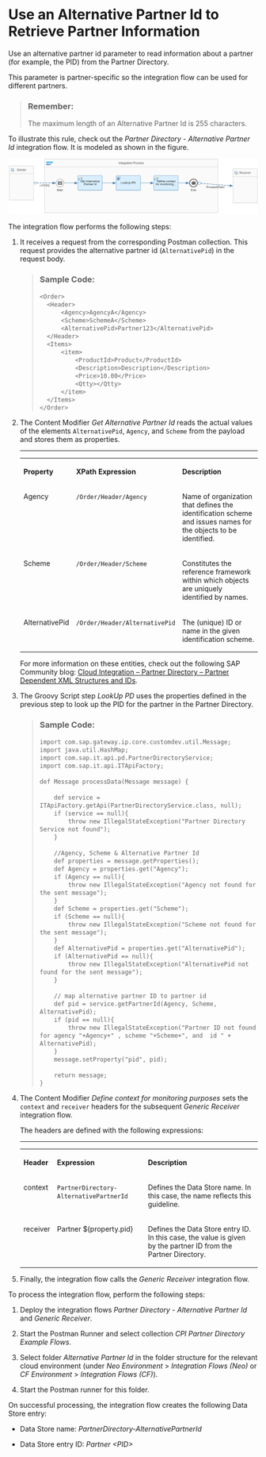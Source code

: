<!-- loio01a784c181ef4867a8440d6364547bb3 -->

# Use an Alternative Partner Id to Retrieve Partner Information

Use an alternative partner id parameter to read information about a partner \(for example, the PID\) from the Partner Directory.

This parameter is partner-specific so the integration flow can be used for different partners.

> ### Remember:  
> The maximum length of an Alternative Partner Id is 255 characters.

To illustrate this rule, check out the *Partner Directory - Alternative Partner Id* integration flow. It is modeled as shown in the figure.

![](images/Guidelines_Partner_Directory_Alternative_Partner_Id_ef69e41.png)

The integration flow performs the following steps:

1.  It receives a request from the corresponding Postman collection. This request provides the alternative partner id \(`AlternativePid`\) in the request body.

    > ### Sample Code:  
    > ```
    > <Order>
    > 	<Header>
    > 		<Agency>AgencyA</Agency>
    > 		<Scheme>SchemeA</Scheme>
    > 		<AlternativePid>Partner123</AlternativePid>
    > 	</Header>
    > 	<Items>
    > 		<item>
    > 			<ProductId>Product</ProductId>
    > 			<Description>Description</Description>
    > 			<Price>10.00</Price>
    > 			<Qtty></Qtty>
    > 		</item>
    > 	</Items>
    > </Order>
    > ```

2.  The Content Modifier *Get Alternative Partner Id* reads the actual values of the elements `AlternativePid`, `Agency`, and `Scheme` from the payload and stores them as properties.

    ****


    <table>
    <tr>
    <th valign="top">

    Property
    
    </th>
    <th valign="top">

    XPath Expression
    
    </th>
    <th valign="top">

    Description
    
    </th>
    </tr>
    <tr>
    <td valign="top">
    
    Agency
    
    </td>
    <td valign="top">
    
    `/Order/Header/Agency` 
    
    </td>
    <td valign="top">
    
    Name of organization that defines the identification scheme and issues names for the objects to be identified.
    
    </td>
    </tr>
    <tr>
    <td valign="top">
    
    Scheme
    
    </td>
    <td valign="top">
    
    `/Order/Header/Scheme` 
    
    </td>
    <td valign="top">
    
    Constitutes the reference framework within which objects are uniquely identified by names.
    
    </td>
    </tr>
    <tr>
    <td valign="top">
    
    AlternativePid
    
    </td>
    <td valign="top">
    
    `/Order/Header/AlternativePid` 
    
    </td>
    <td valign="top">
    
    The \(unique\) ID or name in the given identification scheme.
    
    </td>
    </tr>
    </table>
    
    For more information on these entities, check out the following SAP Community blog: [Cloud Integration – Partner Directory – Partner Dependent XML Structures and IDs](https://blogs.sap.com/2017/08/22/cloud-integration-partner-directory-partner-dependent-xml-structures-and-ids/).

3.  The Groovy Script step *LookUp PD* uses the properties defined in the previous step to look up the PID for the partner in the Partner Directory.

    > ### Sample Code:  
    > ```
    > import com.sap.gateway.ip.core.customdev.util.Message;
    > import java.util.HashMap;
    > import com.sap.it.api.pd.PartnerDirectoryService;
    > import com.sap.it.api.ITApiFactory;
    > 
    > def Message processData(Message message) {
    > 
    >     def service = ITApiFactory.getApi(PartnerDirectoryService.class, null); 
    >     if (service == null){
    >         throw new IllegalStateException("Partner Directory Service not found");
    >     }
    >     
    >     //Agency, Scheme & Alternative Partner Id
    >     def properties = message.getProperties(); 
    >     def Agency = properties.get("Agency");
    >     if (Agency == null){
    >         throw new IllegalStateException("Agency not found for the sent message");   
    >     }
    >     def Scheme = properties.get("Scheme");
    >     if (Scheme == null){
    >         throw new IllegalStateException("Scheme not found for the sent message");   
    >     }
    >     def AlternativePid = properties.get("AlternativePid");
    >     if (AlternativePid == null){
    >         throw new IllegalStateException("AlternativePid not found for the sent message");   
    >     }
    >     
    >     // map alternative partner ID to partner id
    >     def pid = service.getPartnerId(Agency, Scheme, AlternativePid);
    >     if (pid == null){
    >         throw new IllegalStateException("Partner ID not found for agency "+Agency+" , scheme "+Scheme+", and  id " + AlternativePid);   
    >     }
    >     message.setProperty("pid", pid);  
    > 
    >     return message;
    > }
    > ```

4.  The Content Modifier *Define context for monitoring purposes* sets the `context` and `receiver` headers for the subsequent *Generic Receiver* integration flow.

    The headers are defined with the following expressions:

    ****


    <table>
    <tr>
    <th valign="top">

    Header
    
    </th>
    <th valign="top">

    Expression
    
    </th>
    <th valign="top">

    Description
    
    </th>
    </tr>
    <tr>
    <td valign="top">
    
    context
    
    </td>
    <td valign="top">
    
    `PartnerDirectory-AlternativePartnerId`
    
    </td>
    <td valign="top">
    
    Defines the Data Store name. In this case, the name reflects this guideline.
    
    </td>
    </tr>
    <tr>
    <td valign="top">
    
    receiver
    
    </td>
    <td valign="top">
    
    Partner $\{property.pid\}
    
    </td>
    <td valign="top">
    
    Defines the Data Store entry ID. In this case, the value is given by the partner ID from the Partner Directory.
    
    </td>
    </tr>
    </table>
    
5.  Finally, the integration flow calls the *Generic Receiver* integration flow.


To process the integration flow, perform the following steps:

1.  Deploy the integration flows *Partner Directory - Alternative Partner Id* and *Generic Receiver*.

2.  Start the Postman Runner and select collection *CPI Partner Directory Example Flows*.

3.  Select folder *Alternative Partner Id* in the folder structure for the relevant cloud environment \(under *Neo Environment* \> *Integration Flows \(Neo\)* or *CF Environment* \> *Integration Flows \(CF\)*\).

4.  Start the Postman runner for this folder.


On successful processing, the integration flow creates the following Data Store entry:

-   Data Store name: *PartnerDirectory-AlternativePartnerId*

-   Data Store entry ID: *Partner <PID\>*


